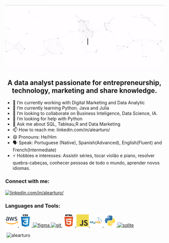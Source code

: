 <p align="center">
  <img src="https://github.com/alearturo/alearturo/raw/main/assets/head_progithub_gif.gif"
</p>

<h2 align="center">A data analyst passionate for entrepreneurship, technology, marketing and share knowledge.</h2>

- 🔭 I’m currently working with Digital Marketing and Data Analytic
- 🌱 I’m currently learning Python, Java and Julia
- 👯 I’m looking to collaborate on  Business Inteligence, Data Science, IA.
- 🤔 I’m looking for help with Python
- 💬 Ask me about  SQL, Tableau,R and Data Marketing
- 📫 How to reach me: linkedin.com/in/alearturo/
- 😄 Pronouns: He/Him
-  🗣️ Speak: Portuguese (Native), Spanish(Advanced), English(Fluent) and French(Intermediate)
- ⚡ Hobbies e interesses: Assistir séries, tocar violão e piano, resolver quebra-cabeças, conhecer pessoas de todo o mundo, aprender novos idiomas.

<h3 align="left">Connect with me:</h3>
<p align="left">
<a href="https://linkedin.com/in/alearturo/" target="blank"><img align="center" src="https://raw.githubusercontent.com/rahuldkjain/github-profile-readme-generator/master/src/images/icons/Social/linked-in-alt.svg" alt="linkedin.com/in/alearturo/" height="30" width="40" /></a>
</p>

<h3 align="left">Languages and Tools:</h3>
<p align="left"> <a href="https://aws.amazon.com" target="_blank" rel="noreferrer"> <img src="https://raw.githubusercontent.com/devicons/devicon/master/icons/amazonwebservices/amazonwebservices-original-wordmark.svg" alt="aws" width="40" height="40"/> </a> <a href="https://www.w3schools.com/css/" target="_blank" rel="noreferrer"> <img src="https://raw.githubusercontent.com/devicons/devicon/master/icons/css3/css3-original-wordmark.svg" alt="css3" width="40" height="40"/> </a> <a href="https://www.figma.com/" target="_blank" rel="noreferrer"> <img src="https://www.vectorlogo.zone/logos/figma/figma-icon.svg" alt="figma" width="40" height="40"/> </a> <a href="https://git-scm.com/" target="_blank" rel="noreferrer"> <img src="https://www.vectorlogo.zone/logos/git-scm/git-scm-icon.svg" alt="git" width="40" height="40"/> </a> <a href="https://www.w3.org/html/" target="_blank" rel="noreferrer"> <img src="https://raw.githubusercontent.com/devicons/devicon/master/icons/html5/html5-original-wordmark.svg" alt="html5" width="40" height="40"/> </a> <a href="https://developer.mozilla.org/en-US/docs/Web/JavaScript" target="_blank" rel="noreferrer"> <img src="https://raw.githubusercontent.com/devicons/devicon/master/icons/javascript/javascript-original.svg" alt="javascript" width="40" height="40"/> </a> <a href="https://www.mysql.com/" target="_blank" rel="noreferrer"> <img src="https://raw.githubusercontent.com/devicons/devicon/master/icons/mysql/mysql-original-wordmark.svg" alt="mysql" width="40" height="40"/> </a> <a href="https://www.python.org" target="_blank" rel="noreferrer"> <img src="https://raw.githubusercontent.com/devicons/devicon/master/icons/python/python-original.svg" alt="python" width="40" height="40"/> </a> <a href="https://www.sqlite.org/" target="_blank" rel="noreferrer"> <img src="https://www.vectorlogo.zone/logos/sqlite/sqlite-icon.svg" alt="sqlite" width="40" height="40"/> </a> </p>

<p>&nbsp;<img align="center" src="https://github-readme-stats.vercel.app/api?username=alearturo&show_icons=true&locale=en" alt="alearturo" /></p>
